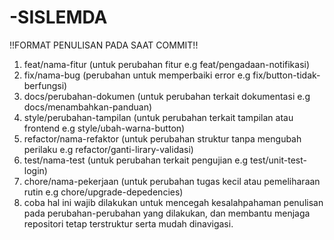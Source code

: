 # -SISLEMDA

!!FORMAT PENULISAN PADA SAAT COMMIT!!
1. feat/nama-fitur (untuk perubahan fitur e.g feat/pengadaan-notifikasi)
2. fix/nama-bug (perubahan untuk memperbaiki error e.g fix/button-tidak-berfungsi)
3. docs/perubahan-dokumen (untuk perubahan terkait dokumentasi 
e.g docs/menambahkan-panduan)
4. style/perubahan-tampilan (untuk perubahan terkait tampilan atau frontend 
e.g style/ubah-warna-button)
5. refactor/nama-refaktor (untuk perubahan struktur tanpa mengubah perilaku 
e.g refactor/ganti-lirary-validasi)
6. test/nama-test (untuk perubahan terkait pengujian e.g test/unit-test-login)
7. chore/nama-pekerjaan (untuk perubahan tugas kecil atau pemeliharaan rutin 
e.g chore/upgrade-depedencies)
8. coba
hal ini wajib dilakukan untuk mencegah kesalahpahaman penulisan pada perubahan-perubahan yang dilakukan, dan membantu menjaga repositori tetap terstruktur serta mudah dinavigasi.